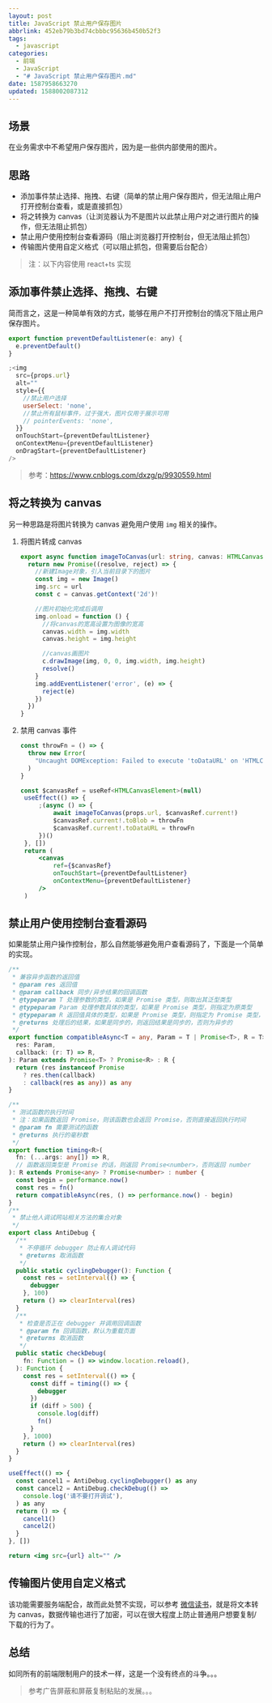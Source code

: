 ```yaml
---
layout: post
title: JavaScript 禁止用户保存图片
abbrlink: 452eb79b3bd74cbbbc95636b450b52f3
tags:
  - javascript
categories:
  - 前端
  - JavaScript
  - "# JavaScript 禁止用户保存图片.md"
date: 1587958663270
updated: 1588002087312
---
```


## 场景

在业务需求中不希望用户保存图片，因为是一些供内部使用的图片。

## 思路

*   添加事件禁止选择、拖拽、右键（简单的禁止用户保存图片，但无法阻止用户打开控制台查看，或是直接抓包）
*   将之转换为 canvas（让浏览器认为不是图片以此禁止用户对之进行图片的操作，但无法阻止抓包）
*   禁止用户使用控制台查看源码（阻止浏览器打开控制台，但无法阻止抓包）
*   传输图片使用自定义格式（可以阻止抓包，但需要后台配合）

> 注：以下内容使用 react+ts 实现

## 添加事件禁止选择、拖拽、右键

简而言之，这是一种简单有效的方式，能够在用户不打开控制台的情况下阻止用户保存图片。

```jsx
export function preventDefaultListener(e: any) {
  e.preventDefault()
}

;<img
  src={props.url}
  alt=""
  style={{
    //禁止用户选择
    userSelect: 'none',
    //禁止所有鼠标事件，过于强大，图片仅用于展示可用
    // pointerEvents: 'none',
  }}
  onTouchStart={preventDefaultListener}
  onContextMenu={preventDefaultListener}
  onDragStart={preventDefaultListener}
/>
```

> 参考：<https://www.cnblogs.com/dxzg/p/9930559.html>

## 将之转换为 canvas

另一种思路是将图片转换为 canvas 避免用户使用 `img` 相关的操作。

1.  将图片转成 canvas

    ```ts
    export async function imageToCanvas(url: string, canvas: HTMLCanvasElement) {
      return new Promise((resolve, reject) => {
        //新建Image对象，引入当前目录下的图片
        const img = new Image()
        img.src = url
        const c = canvas.getContext('2d')!

        //图片初始化完成后调用
        img.onload = function () {
          //将canvas的宽高设置为图像的宽高
          canvas.width = img.width
          canvas.height = img.height

          //canvas画图片
          c.drawImage(img, 0, 0, img.width, img.height)
          resolve()
        }
        img.addEventListener('error', (e) => {
          reject(e)
        })
      })
    }
    ```

2.  禁用 canvas 事件

    ```jsx
    const throwFn = () => {
      throw new Error(
        "Uncaught DOMException: Failed to execute 'toDataURL' on 'HTMLCanvasElement': Tainted canvases may not be exported.",
      )
    }

    const $canvasRef = useRef<HTMLCanvasElement>(null)
     useEffect(() => {
         ;(async () => {
             await imageToCanvas(props.url, $canvasRef.current!)
             $canvasRef.current!.toBlob = throwFn
             $canvasRef.current!.toDataURL = throwFn
         })()
     }, [])
     return (
         <canvas
             ref={$canvasRef}
             onTouchStart={preventDefaultListener}
             onContextMenu={preventDefaultListener}
         />
     )
    ```

## 禁止用户使用控制台查看源码

如果能禁止用户操作控制台，那么自然能够避免用户查看源码了，下面是一个简单的实现。

```ts
/**
 * 兼容异步函数的返回值
 * @param res 返回值
 * @param callback 同步/异步结果的回调函数
 * @typeparam T 处理参数的类型，如果是 Promise 类型，则取出其泛型类型
 * @typeparam Param 处理参数具体的类型，如果是 Promise 类型，则指定为原类型
 * @typeparam R 返回值具体的类型，如果是 Promise 类型，则指定为 Promise 类型，否则为原类型
 * @returns 处理后的结果，如果是同步的，则返回结果是同步的，否则为异步的
 */
export function compatibleAsync<T = any, Param = T | Promise<T>, R = T>(
  res: Param,
  callback: (r: T) => R,
): Param extends Promise<T> ? Promise<R> : R {
  return (res instanceof Promise
    ? res.then(callback)
    : callback(res as any)) as any
}

/**
 * 测试函数的执行时间
 * 注：如果函数返回 Promise，则该函数也会返回 Promise，否则直接返回执行时间
 * @param fn 需要测试的函数
 * @returns 执行的毫秒数
 */
export function timing<R>(
  fn: (...args: any[]) => R,
  // 函数返回类型是 Promise 的话，则返回 Promise<number>，否则返回 number
): R extends Promise<any> ? Promise<number> : number {
  const begin = performance.now()
  const res = fn()
  return compatibleAsync(res, () => performance.now() - begin)
}
/**
 * 禁止他人调试网站相关方法的集合对象
 */
export class AntiDebug {
  /**
   * 不停循环 debugger 防止有人调试代码
   * @returns 取消函数
   */
  public static cyclingDebugger(): Function {
    const res = setInterval(() => {
      debugger
    }, 100)
    return () => clearInterval(res)
  }
  /**
   * 检查是否正在 debugger 并调用回调函数
   * @param fn 回调函数，默认为重载页面
   * @returns 取消函数
   */
  public static checkDebug(
    fn: Function = () => window.location.reload(),
  ): Function {
    const res = setInterval(() => {
      const diff = timing(() => {
        debugger
      })
      if (diff > 500) {
        console.log(diff)
        fn()
      }
    }, 1000)
    return () => clearInterval(res)
  }
}
```

```jsx
useEffect(() => {
  const cancel1 = AntiDebug.cyclingDebugger() as any
  const cancel2 = AntiDebug.checkDebug(() =>
    console.log('请不要打开调试'),
  ) as any
  return () => {
    cancel1()
    cancel2()
  }
}, [])

return <img src={url} alt="" />
```

## 传输图片使用自定义格式

该功能需要服务端配合，故而此处赞不实现，可以参考 [微信读书](https://weread.qq.com/)，就是将文本转为 canvas，数据传输也进行了加密，可以在很大程度上防止普通用户想要复制/下载的行为了。

## 总结

如同所有的前端限制用户的技术一样，这是一个没有终点的斗争。。。

> 参考广告屏蔽和屏蔽复制粘贴的发展。。。
